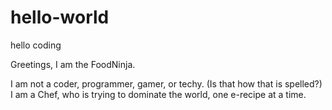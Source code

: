 hello-world
===========

hello coding

Greetings, I am the FoodNinja.

I am not a coder, programmer, gamer, or techy. (Is that how that is spelled?)
I am a Chef, who is trying to dominate the world, one e-recipe at a time.
